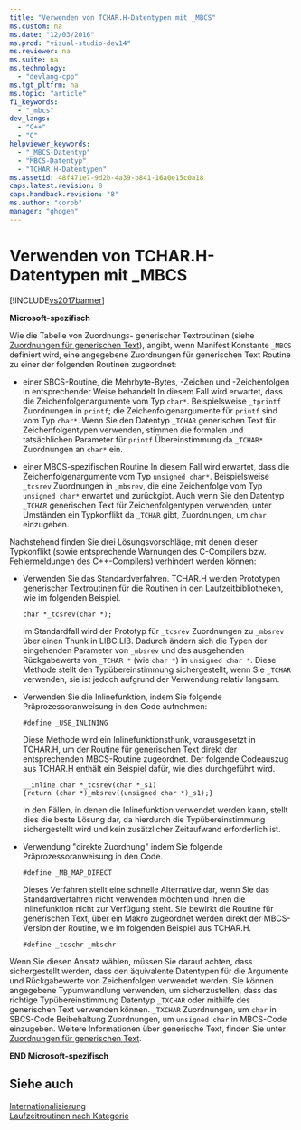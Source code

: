 ```yaml
---
title: "Verwenden von TCHAR.H-Datentypen mit _MBCS"
ms.custom: na
ms.date: "12/03/2016"
ms.prod: "visual-studio-dev14"
ms.reviewer: na
ms.suite: na
ms.technology: 
  - "devlang-cpp"
ms.tgt_pltfrm: na
ms.topic: "article"
f1_keywords: 
  - "_mbcs"
dev_langs: 
  - "C++"
  - "C"
helpviewer_keywords: 
  - "_MBCS-Datentyp"
  - "MBCS-Datentyp"
  - "TCHAR.H-Datentypen"
ms.assetid: 48f471e7-9d2b-4a39-b841-16a0e15c0a18
caps.latest.revision: 8
caps.handback.revision: "8"
ms.author: "corob"
manager: "ghogen"
---
```

# Verwenden von TCHAR.H-Datentypen mit _MBCS
[!INCLUDE[vs2017banner](../assembler/inline/includes/vs2017banner.md)]

**Microsoft\-spezifisch**  
  
 Wie die Tabelle von Zuordnungs\- generischer Textroutinen \(siehe [Zuordnungen für generischen Text](../c-runtime-library/generic-text-mappings.md)\), angibt, wenn Manifest Konstante `_MBCS` definiert wird, eine angegebene Zuordnungen für generischen Text Routine zu einer der folgenden Routinen zugeordnet:  
  
-   einer SBCS\-Routine, die Mehrbyte\-Bytes, \-Zeichen und \-Zeichenfolgen in entsprechender Weise behandelt  In diesem Fall wird erwartet, dass die Zeichenfolgenargumente vom Typ `char*`.  Beispielsweise `_tprintf` Zuordnungen in `printf`; die Zeichenfolgenargumente für `printf` sind vom Typ `char*`.  Wenn Sie den Datentyp `_TCHAR` generischen Text für Zeichenfolgentypen verwenden, stimmen die formalen und tatsächlichen Parameter für `printf` Übereinstimmung da `_TCHAR*` Zuordnungen an `char*` ein.  
  
-   einer MBCS\-spezifischen Routine  In diesem Fall wird erwartet, dass die Zeichenfolgenargumente vom Typ `unsigned char*`.  Beispielsweise `_tcsrev`  Zuordnungen in `_mbsrev`, die eine Zeichenfolge vom Typ `unsigned char*` erwartet und zurückgibt.  Auch wenn Sie den Datentyp `_TCHAR`  generischen Text für Zeichenfolgentypen verwenden, unter Umständen ein Typkonflikt da `_TCHAR`  gibt, Zuordnungen, um `char` einzugeben.  
  
 Nachstehend finden Sie drei Lösungsvorschläge, mit denen dieser Typkonflikt \(sowie entsprechende Warnungen des C\-Compilers bzw. Fehlermeldungen des C\+\+\-Compilers\) verhindert werden können:  
  
-   Verwenden Sie das Standardverfahren.  TCHAR.H werden Prototypen generischer Textroutinen für die Routinen in den Laufzeitbibliotheken, wie im folgenden Beispiel.  
  
    ```  
    char *_tcsrev(char *);  
    ```  
  
     Im Standardfall wird der Prototyp für `_tcsrev` Zuordnungen zu `_mbsrev` über einen Thunk in LIBC.LIB.  Dadurch ändern sich die Typen der eingehenden Parameter von `_mbsrev` und des ausgehenden Rückgabewerts von `_TCHAR *` \(wie `char *`\) in `unsigned char *`.  Diese Methode stellt den Typübereinstimmung sichergestellt, wenn Sie `_TCHAR` verwenden, sie ist jedoch aufgrund der Verwendung relativ langsam.  
  
-   Verwenden Sie die Inlinefunktion, indem Sie folgende Präprozessoranweisung in den Code aufnehmen:  
  
    ```  
    #define _USE_INLINING  
    ```  
  
     Diese Methode wird ein Inlinefunktionsthunk, vorausgesetzt in TCHAR.H, um der Routine für generischen Text direkt der entsprechenden MBCS\-Routine zugeordnet.  Der folgende Codeauszug aus TCHAR.H enthält ein Beispiel dafür, wie dies durchgeführt wird.  
  
    ```  
    __inline char *_tcsrev(char *_s1)  
    {return (char *)_mbsrev((unsigned char *)_s1);}  
    ```  
  
     In den Fällen, in denen die Inlinefunktion verwendet werden kann, stellt dies die beste Lösung dar, da hierdurch die Typübereinstimmung sichergestellt wird und kein zusätzlicher Zeitaufwand erforderlich ist.  
  
-   Verwendung "direkte Zuordnung" indem Sie folgende Präprozessoranweisung in den Code.  
  
    ```  
    #define _MB_MAP_DIRECT  
    ```  
  
     Dieses Verfahren stellt eine schnelle Alternative dar, wenn Sie das Standardverfahren nicht verwenden möchten und Ihnen die Inlinefunktion nicht zur Verfügung steht.  Sie bewirkt die Routine für generischen Text, über ein Makro zugeordnet werden direkt der MBCS\-Version der Routine, wie im folgenden Beispiel aus TCHAR.H.  
  
    ```  
    #define _tcschr _mbschr  
    ```  
  
 Wenn Sie diesen Ansatz wählen, müssen Sie darauf achten, dass sichergestellt werden, dass den äquivalente Datentypen für die Argumente und Rückgabewerte von Zeichenfolgen verwendet werden.  Sie können angegebene Typumwandlung verwenden, um sicherzustellen, dass das richtige Typübereinstimmung Datentyp `_TXCHAR` oder mithilfe des generischen Text verwenden können.  `_TXCHAR` Zuordnungen, um `char` in SBCS\-Code Beibehaltung Zuordnungen, um `unsigned char` in MBCS\-Code einzugeben.  Weitere Informationen über generische Text, finden Sie unter [Zuordnungen für generischen Text](../c-runtime-library/generic-text-mappings.md).  
  
 **END Microsoft\-spezifisch**  
  
## Siehe auch  
 [Internationalisierung](../c-runtime-library/internationalization.md)   
 [Laufzeitroutinen nach Kategorie](../c-runtime-library/run-time-routines-by-category.md)